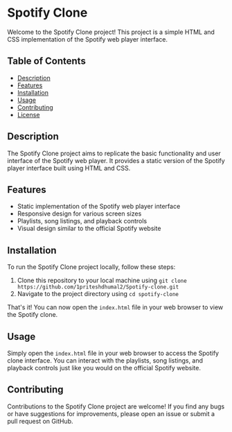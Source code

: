 # Spotify Clone

Welcome to the Spotify Clone project! This project is a simple HTML and CSS implementation of the Spotify web player interface.

## Table of Contents

- [Description](#description)
- [Features](#features)
- [Installation](#installation)
- [Usage](#usage)
- [Contributing](#contributing)
- [License](#license)

## Description

The Spotify Clone project aims to replicate the basic functionality and user interface of the Spotify web player. It provides a static version of the Spotify player interface built using HTML and CSS.

## Features

- Static implementation of the Spotify web player interface
- Responsive design for various screen sizes
- Playlists, song listings, and playback controls
- Visual design similar to the official Spotify website

## Installation

To run the Spotify Clone project locally, follow these steps:

1. Clone this repository to your local machine using `git clone https://github.com/1priteshdhumal2/Spotify-clone.git`
2. Navigate to the project directory using `cd spotify-clone`

That's it! You can now open the `index.html` file in your web browser to view the Spotify clone.

## Usage

Simply open the `index.html` file in your web browser to access the Spotify clone interface. You can interact with the playlists, song listings, and playback controls just like you would on the official Spotify website.

## Contributing

Contributions to the Spotify Clone project are welcome! If you find any bugs or have suggestions for improvements, please open an issue or submit a pull request on GitHub.
